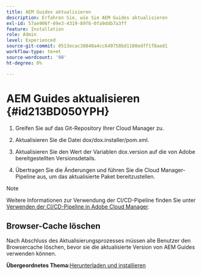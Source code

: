 ```yaml
---
title: AEM Guides aktualisieren
description: Erfahren Sie, wie Sie AEM Guides aktualisieren
exl-id: 57ae906f-69e3-4319-89f6-0fa9ddb7a3ff
feature: Installation
role: Admin
level: Experienced
source-git-commit: 0513ecac38840a4cc649758bd1180edff1f8aed1
workflow-type: tm+mt
source-wordcount: '98'
ht-degree: 0%

---
```


# AEM Guides aktualisieren {#id213BD050YPH}

1. Greifen Sie auf das Git-Repository Ihrer Cloud Manager zu.

1. Aktualisieren Sie die Datei dox/dox.installer/pom.xml.

1. Aktualisieren Sie den Wert der Variablen dox.version auf die von Adobe bereitgestellten Versionsdetails.

1. Übertragen Sie die Änderungen und führen Sie die Cloud Manager-Pipeline aus, um das aktualisierte Paket bereitzustellen.


>[!NOTE]
>
> Weitere Informationen zur Verwendung der CI/CD-Pipeline finden Sie unter [Verwenden der CI/CD-Pipeline in Adobe Cloud Manager](https://experienceleague.adobe.com/docs/experience-manager-learn/foundation/cloud-manager/use-the-cicd-pipeline-in-cloud-manager-for-aem.html?lang=de).

## Browser-Cache löschen

Nach Abschluss des Aktualisierungsprozesses müssen alle Benutzer den Browsercache löschen, bevor sie die aktualisierte Version von AEM Guides verwenden können.

**Übergeordnetes Thema:**&#x200B;[&#x200B; Herunterladen und installieren](download-install.md)
